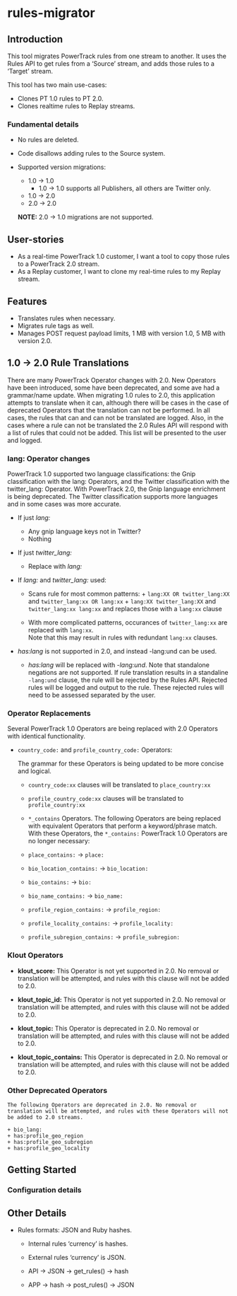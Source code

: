 # rules-migrator

## Introduction
This tool migrates PowerTrack rules from one stream to another. It uses the Rules API to get rules from a ‘Source’ stream, and adds those rules to a ‘Target’ stream.

This tool has two main use-cases:
+ Clones PT 1.0 rules to PT 2.0.
+ Clones realtime rules to Replay streams. 

### Fundamental details

+ No rules are deleted.
+ Code disallows adding rules to the Source system.
+ Supported version migrations:
  + 1.0 → 1.0
    + 1.0 → 1.0 supports all Publishers, all others are Twitter only.
  + 1.0 → 2.0 
  + 2.0 → 2.0
  
  **NOTE:** 2.0 → 1.0 migrations are not supported. 

 
## User-stories

+ As a real-time PowerTrack 1.0 customer, I want a tool to copy those rules to a PowerTrack 2.0 stream.
+ As a Replay customer, I want to clone my real-time rules to my Replay stream.


## Features

+ Translates rules when necessary. 
+ Migrates rule tags as well.
+ Manages POST request payload limits, 1 MB with version 1.0, 5 MB with version 2.0.


## 1.0 → 2.0 Rule Translations

There are many PowerTrack Operator changes with 2.0. New Operators have been introduced, some have been deprecated, and some ave had a grammar/name update. When migrating 1.0 rules to 2.0, this application attempts to translate when it can, although there will be cases in the case of deprecated Operators that the translation can not be performed. In all cases, the rules that can and can not be translated are logged. Also, in the cases where a rule can not be translated the 2.0 Rules API will respond with a list of rules that could not be added. This list will be presented to the user and logged.
 
### lang: Operator changes
 
 PowerTrack 1.0 supported two language classifications: the Gnip classification with the lang: Operators, and the Twitter classification with the twitter_lang: Operator. With PowerTrack 2.0, the Gnip language enrichment is being deprecated. The Twitter classification supports more languages and in some cases was more accurate. 
 
  + If just *lang:*
    + Any gnip language keys not in Twitter?
    + Nothing
  + If just *twitter_lang:*
    + Replace with *lang:*
  + If *lang:* and *twitter_lang:* used: 
    + Scans rule for most common patterns: 
          + ```lang:XX OR twitter_lang:XX``` and ```twitter_lang:xx OR lang:xx```
          + ```lang:XX twitter_lang:XX``` and ```twitter_lang:xx lang:xx```
      and replaces those with a ```lang:xx``` clause
    
    + With more complicated patterns, occurances of ```twitter_lang:xx``` are replaced with ```lang:xx```.   
    Note that this may result in rules with redundant ```lang:xx``` clauses.
          
  + *has:lang* is not supported in 2.0, and instead -lang:und can be used.
    + *has:lang* will be replaced with *-lang:und*. Note that standalone negations are not supported. If rule translation results in a standaline ```-lang:und``` clause, the rule will be rejected by the Rules API. Rejected rules will be logged and output to the rule. These rejected rules will need to be assessed separated by the user.
    
    
### Operator Replacements  
    
  Several PowerTrack 1.0 Operators are being replaced with 2.0 Operators with identical functionality.  
                
+ ```country_code:``` and ```profile_country_code:``` Operators:

    The grammar for these Operators is being updated to be more concise and logical.

    + ```country_code:xx``` clauses will be translated to ```place_country:xx```
    + ```profile_country_code:xx``` clauses will be translated to ```profile_country:xx```
    
    + ```*_contains``` Operators. The following Operators are being replaced with equivalent Operators that perform a keyword/phrase match. With these Operators, the ```*_contains:``` PowerTrack 1.0 Operators are no longer necessary:
        
    + ```place_contains:``` → ```place:```
    + ```bio_location_contains:``` → ```bio_location:```
    + ```bio_contains:``` → ```bio:```
    + ```bio_name_contains:``` → ```bio_name:```
    + ```profile_region_contains:``` → ```profile_region:```
    + ```profile_locality_contains:``` → ```profile_locality:```
    + ```profile_subregion_contains:``` → ```profile_subregion:```
    
### Klout Operators

+ __klout_score:__ This Operator is not yet supported in 2.0. No removal or translation will be attempted, and rules with this clause will not be added to 2.0.
+ __klout_topic_id:__ This Operator is not yet supported in 2.0. No removal or translation will be attempted, and rules with this clause will not be added to 2.0.

+ __klout_topic:__ This Operator is deprecated in 2.0. No removal or translation will be attempted, and rules with this clause will not be added to 2.0.
+ __klout_topic_contains:__ This Operator is deprecated in 2.0. No removal or translation will be attempted, and rules with this clause will not be added to 2.0.   
    
    
### Other Deprecated Operators
    
    The following Operators are deprecated in 2.0. No removal or translation will be attempted, and rules with these Operators will not be added to 2.0 streams.   
    
    + bio_lang:
    + has:profile_geo_region
    + has:profile_geo_subregion
    + has:profile_geo_locality

      

## Getting Started


### Configuration details


## Other Details

+ Rules formats: JSON and Ruby hashes.
  + Internal rules ‘currency’ is hashes.
  + External rules ‘currency’ is JSON.
  
  + API → JSON → get_rules() → hash
  + APP → hash → post_rules() → JSON



